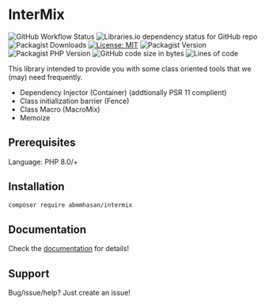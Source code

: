 # InterMix

![GitHub Workflow Status](https://img.shields.io/github/actions/workflow/status/abmmhasan/intermix/ci.yml)
![Libraries.io dependency status for GitHub repo](https://img.shields.io/librariesio/github/abmmhasan/InterMix)
![Packagist Downloads](https://img.shields.io/packagist/dt/abmmhasan/intermix)
[![License: MIT](https://img.shields.io/badge/License-MIT-green.svg)](https://opensource.org/licenses/MIT)
![Packagist Version](https://img.shields.io/packagist/v/abmmhasan/intermix)
![Packagist PHP Version](https://img.shields.io/packagist/dependency-v/abmmhasan/intermix/php)
![GitHub code size in bytes](https://img.shields.io/github/languages/code-size/abmmhasan/intermix)
![Lines of code](https://img.shields.io/tokei/lines/github/abmmhasan/intermix)

This library intended to provide you with some class oriented tools that we (may) need frequently.

* Dependency Injector (Container) (addtionally PSR 11 complient)
* Class initialization barrier (Fence)
* Class Macro (MacroMix)
* Memoize

## Prerequisites

Language: PHP 8.0/+

## Installation

```bash
composer require abmmhasan/intermix
```

## Documentation

Check the [documentation](https://intermix.readthedocs.io) for details! 

## Support

Bug/issue/help? Just create an issue!
